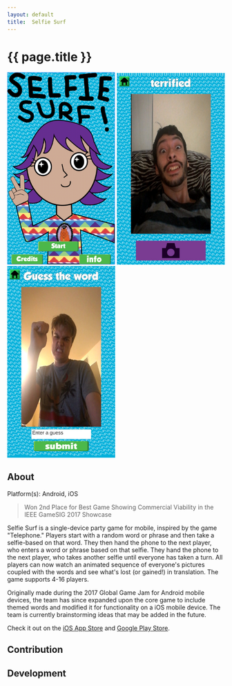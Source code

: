 ```yaml
---
layout:	default
title:	Selfie Surf
---
```


# {{ page.title }}

<img src="images/selfiesurf0.png" width="250"> 
<img src="images/selfiesurf3.jpeg" width="250">
<img src="images/selfiesurf5.jpeg" width="250">

## About
Platform(s): Android, iOS

> Won 2nd Place for Best Game Showing Commercial Viability in the IEEE GameSIG 2017 Showcase

Selfie Surf is a single-device party game for mobile, inspired by the game "Telephone." Players start with a random word or phrase and then take a selfie-based on that word. They then hand the phone to the next player, who enters a word or phrase based on that selfie. They hand the phone to the next player, who takes another selfie until everyone has taken a turn. All players can now watch an animated sequence of everyone's pictures coupled with the words and see what's lost (or gained!) in translation. The game supports 4-16 players.

Originally made during the 2017 Global Game Jam for Android mobile devices, the team has since expanded upon the core game to include themed words and modified it for functionality on a iOS mobile device. The team is currently brainstorming ideas that may be added in the future.

Check it out on the 
[iOS App Store](https://itunes.apple.com/us/app/selfie-surf/id1248211292?ls=1&mt=8) 
and 
[Google Play Store](https://play.google.com/store/apps/details?id=com.Abi.SelfieSurf).

## Contribution


## Development
